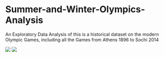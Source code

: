 # Summer-and-Winter-Olympics-Analysis

An Exploratory Data Analysis of this is a historical dataset on the modern Olympic Games, including all the Games from Athens 1896 to Sochi 2014

![](https://i.pinimg.com/originals/15/5f/b6/155fb663253715af26fe9356174824c4.jpg)
![](https://wallpapercave.com/wp/wp2378298.jpg)

